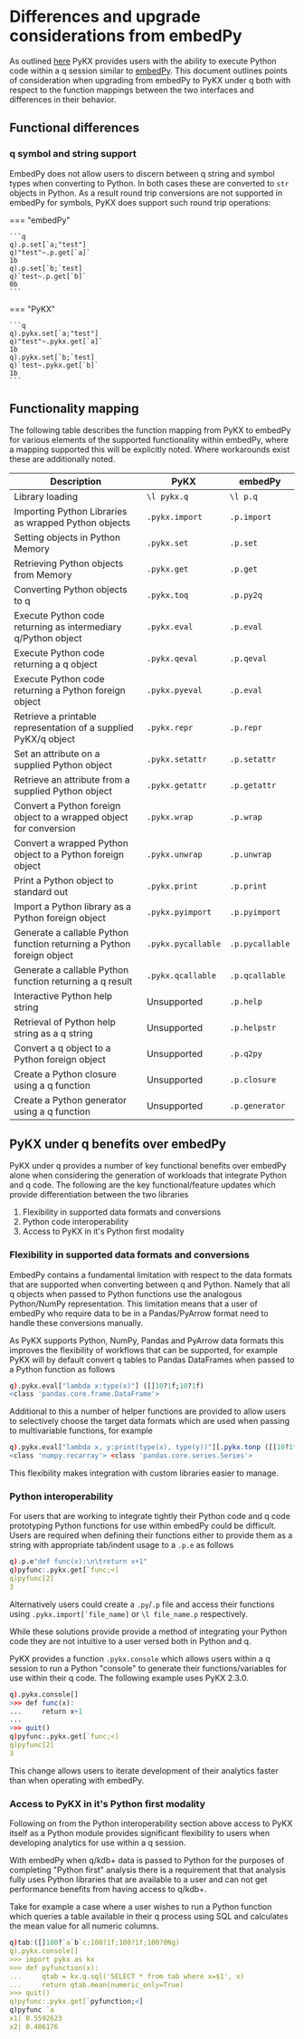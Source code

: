 # Differences and upgrade considerations from embedPy

As outlined [here](intro.md) PyKX provides users with the ability to execute Python code within a q session similar to [embedPy](https://github.com/kxsystems/embedpy). This document outlines points of consideration when upgrading from embedPy to PyKX under q both with respect to the function mappings between the two interfaces and differences in their behavior.

## Functional differences

### q symbol and string support 

EmbedPy does not allow users to discern between q string and symbol types when converting to Python. In both cases these are converted to `str` objects in Python. As a result round trip conversions are not supported in embedPy for symbols, PyKX does support such round trip operations:

=== "embedPy"

	```q
	q).p.set[`a;"test"]
	q)"test"~.p.get[`a]`
	1b
	q).p.set[`b;`test]
	q)`test~.p.get[`b]`
	0b
	```

=== "PyKX"

	```q
	q).pykx.set[`a;"test"]
	q)"test"~.pykx.get[`a]`
	1b
	q).pykx.set[`b;`test]
	q)`test~.pykx.get[`b]`
	1b
	```

## Functionality mapping

The following table describes the function mapping from PyKX to embedPy for various elements of the supported functionality within embedPy, where a mapping supported this will be explicitly noted. Where workarounds exist these are additionally noted.

| Description                                                           | PyKX                            | embedPy         |
|-----------------------------------------------------------------------|---------------------------------|-----------------|
| Library loading                                                       | `\l pykx.q`                     | `\l p.q`        |
| Importing Python Libraries as wrapped Python objects                  | `.pykx.import`                  | `.p.import`     |
| Setting objects in Python Memory                                      | `.pykx.set`                     | `.p.set`        |
| Retrieving Python objects from Memory                                 | `.pykx.get`                     | `.p.get`        |
| Converting Python objects to q                                        | `.pykx.toq`                     | `.p.py2q`       |
| Execute Python code returning as intermediary q/Python object         | `.pykx.eval`                    | `.p.eval`       |
| Execute Python code returning a q object                              | `.pykx.qeval`                   | `.p.qeval`      |
| Execute Python code returning a Python foreign object                 | `.pykx.pyeval`                  | `.p.eval`       |
| Retrieve a printable representation of a supplied PyKX/q object       | `.pykx.repr`                    | `.p.repr`       |
| Set an attribute on a supplied Python object                          | `.pykx.setattr`                 | `.p.setattr`    |
| Retrieve an attribute from a supplied Python object                   | `.pykx.getattr`                 | `.p.getattr`    |
| Convert a Python foreign object to a wrapped object for conversion    | `.pykx.wrap`                    | `.p.wrap`       |
| Convert a wrapped Python object to a Python foreign object            | `.pykx.unwrap`                  | `.p.unwrap`     |
| Print a Python object to standard out                                 | `.pykx.print`                   | `.p.print`      |
| Import a Python library as a Python foreign object                    | `.pykx.pyimport`                | `.p.pyimport`   |
| Generate a callable Python function returning a Python foreign object | `.pykx.pycallable`              | `.p.pycallable` |
| Generate a callable Python function returning a q result              | `.pykx.qcallable`               | `.p.qcallable`  |
| Interactive Python help string                                        |  Unsupported                    | `.p.help`       |
| Retrieval of Python help string as a q string                         |  Unsupported                    | `.p.helpstr`    |
| Convert a q object to a Python foreign object                         |  Unsupported                    | `.p.q2py`       |
| Create a Python closure using a q function                            |  Unsupported                    | `.p.closure`    |
| Create a Python generator using a q function                          |  Unsupported                    | `.p.generator`  |

## PyKX under q benefits over embedPy

PyKX under q provides a number of key functional benefits over embedPy alone when considering the generation of workloads that integrate Python and q code. The following are the key functional/feature updates which provide differentiation between the two libraries

1. Flexibility in supported data formats and conversions
2. Python code interoperability
3. Access to PyKX in it's Python first modality

### Flexibility in supported data formats and conversions

EmbedPy contains a fundamental limitation with respect to the data formats that are supported when converting between q and Python. Namely that all q objects when passed to Python functions use the analogous Python/NumPy representation. This limitation means that a user of embedPy who require data to be in a Pandas/PyArrow format need to handle these conversions manually.

As PyKX supports Python, NumPy, Pandas and PyArrow data formats this improves the flexibility of workflows that can be supported, for example PyKX will by default convert q tables to Pandas DataFrames when passed to a Python function as follows

```q
q).pykx.eval["lambda x:type(x)"] ([]10?1f;10?1f)
<class 'pandas.core.frame.DataFrame'>
```

Additional to this a number of helper functions are provided to allow users to selectively choose the target data formats which are used when passing to multivariable functions, for example

```q
q).pykx.eval["lambda x, y:print(type(x), type(y))"][.pykx.tonp ([]10?1f);.pykx.topd til 10];
<class 'numpy.recarray'> <class 'pandas.core.series.Series'>
```

This flexibility makes integration with custom libraries easier to manage.

### Python interoperability

For users that are working to integrate tightly their Python code and q code prototyping Python functions for use within embedPy could be difficult. Users are required when defining their functions either to provide them as a string with appropriate tab/indent usage to a `.p.e` as follows

```q
q).p.e"def func(x):\n\treturn x+1"
q)pyfunc:.pykx.get[`func;<]
q)pyfunc[2]
3
```

Alternatively users could create a `.py`/`.p` file and access their functions using ```.pykx.import[`file_name]``` or `\l file_name.p` respectively.

While these solutions provide provide a method of integrating your Python code they are not intuitive to a user versed both in Python and q.

PyKX provides a function `.pykx.console` which allows users within a q session to run a Python "console" to generate their functions/variables for use within their q code. The following example uses PyKX 2.3.0.

```q
q).pykx.console[]
>>> def func(x):
...     return x+1
...
>>> quit()
q)pyfunc:.pykx.get[`func;<]
q)pyfunc[2]
3
```

This change allows users to iterate development of their analytics faster than when operating with embedPy.

### Access to PyKX in it's Python first modality

Following on from the Python interoperability section above access to PyKX itself as a Python module provides significant flexibility to users when developing analytics for use within a q session.

With embedPy when q/kdb+ data is passed to Python for the purposes of completing "Python first" analysis there is a requirement that that analysis fully uses Python libraries that are available to a user and can not get performance benefits from having access to q/kdb+.

Take for example a case where a user wishes to run a Python function which queries a table available in their q process using SQL and calculates the mean value for all numeric columns.

```q
q)tab:([]100?`a`b`c;100?1f;100?1f;100?0Ng)
q).pykx.console[]
>>> import pykx as kx
>>> def pyfunction(x):
...     qtab = kx.q.sql('SELECT * from tab where x=$1', x)
...     return qtab.mean(numeric_only=True)
>>> quit()
q)pyfunc:.pykx.get[`pyfunction;<]
q)pyfunc `a
x1| 0.5592623
x2| 0.486176
```
